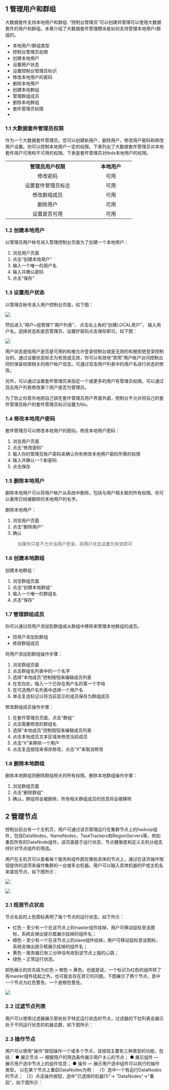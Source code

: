 ## 1 管理用户和群组

大数据套件支持本地用户和群组. “控制台管理员”可以创建并管理可以使用大数据套件的用户和群组。本章介绍了大数据套件管理模块是如何支持管理本地用户/群组的。

-  本地用户/群组类型
-  控制台管理员权限
-  创建本地用户
-  设置用户状态
-  设置控制台管理员标识
-  修改本地用户的密码
-  删除本地用户
-  创建本地群组
-  管理群组成员
-  删除本地群组
-  套件管理员权限
-  
### 1.1 大数据套件管理员权限

作为一个大数据套件管理员，您可以创建新用户，删除用户，修改用户密码和修改用户设置。你可以控制本地用户一定的权限。下表列出了大数据套件管理员对本地套件用户可用和不可用的权限。下表是套件管理员对tbds本地用户的权限。

<table style="display:table;width:80%;">
	<tbody>
		<tr>
			<th style="text-align: center;"><strong>管理员用户权限</strong></th>
			<th style="text-align: center;"><strong>本地用户</strong></th>
		</tr>
		<tr>
			<td style="text-align: center;">修改密码</td>
			<td style="text-align: center;">可用</td>
		</tr>
		<tr>
			<td style="text-align: center;">设置套件管理员标志</td>
			<td style="text-align: center;">可用</td>
		</tr>
		<tr>
			<td style="text-align: center;">修改群组成员</td>
			<td style="text-align: center;">可用</td>
		</tr>
		<tr>
			<td style="text-align: center;">删除用户</td>
			<td style="text-align: center;">可用</td>
		</tr>
		<tr>
			<td style="text-align: center;">设置是否可用</td>
		<td style="text-align: center;">可用</td>
		</tr>
	</tbody>
</table>

### 1.2 创建本地用户

以管理员用户帐号进入管理控制台页面为了创建一个本地用户：

 1. 浏览用户页面
 2. 点击“创建本地用户”
 3. 输入一个唯一的用户名
 4. 输入并确认密码
 5. 点击“保存”

### 1.3 设置用户状态

以管理员帐号进入用户控制台页面，如下图：

![](http://imgcache.tce.fsphere.cn/image/qzonestyle.gtimg.cn/qzone/vas/opensns/res/img/TBDSjs-11.png)

然后进入“用户+组管理”/”用户列表”， 点击右上角的“创建LOCAL用户”， 输入用户名，选择状态和是否管理员，设置好密码点击保存即可。如下图：

![](http://imgcache.tce.fsphere.cn/image/qzonestyle.gtimg.cn/qzone/vas/opensns/res/img/TBDSjs-12.png)

用户状态是指用户是否是可用的和被允许登录控制台或是无效的和被拒绝登录控制台的。通过设置状态标志为有效或无效，你可以有效地“禁用”用户帐户访问控制台同时保留权限相关的用户帐户信息。可通过双击用户列表中的用户名进行状态的修改。

另外，可以通过设置套件管理员来指定一个或更多的用户有管理员权限。可以通过双击用户列表修改某个用户是否为管理员。

为了防止你意外地把自己锁在套件管理员用户界面外面，控制台不允许将自己的套件管理员帐户的套件管理员标识设置为No。

### 1.4 修改本地用户密码

套件管理员可以修改本地用户的密码。修改本地用户密码：

 1. 浏览用户页面
 2. 点击“修改密码”
 3. 输入你的管理员账户密码来确认你有修改本地用户密码所需的权限
 4. 输入并确认一个新密码
 5. 点击保存
 
### 1.5 删除本地用户

删除本地用户可以将用户帐户从系统中删除，包括与用户相关联的所有权限。你可以重用已经被删除的本地用户的名字。

删除本地用户：

 1. 浏览用户页面
 2. 点击“删除用户”
 3. 确认
 
>如果你只是不允许该用户登录，将用户状态设置为失效即可

### 1.6 创建本地群组

创建本地群组：

 1. 浏览群组页面
 2. 点击“创建本地群组”
 3. 输入一个唯一的群组名
 4. 点击“保存”

### 1.7 管理群组成员

你可以通过将用户添加到群组或从群组中移除来管理本地群组的成员。

-  将用户添加到群组
-  修改群组成员

将用户添加到群组操作步骤：

1. 浏览群组页面
2. 点击群组名列表中的一个名字
3. 选择“本地成员”控制按钮来编辑成员列表
4. 在空白处，输入一个已存在用户名的第一个字母
5. 在可选用户名列表中选择一个用户名
6. 单击复选标记以将当前显示的成员保存为群组成员

修改群组成员操作步骤：

1. 在套件管理员页面，点击“群组”
2. 点击需要修改的群组名
3. 选择“本地成员”控制按钮来编辑成员列表
4. 点击本地成员文本区域来修改当前成员
5. 点击“X”来移除一个用户
6. 点击复选按钮来保存修改，点击“X”来取消修改

### 1.8 删除本地群组

删除本地群组将删除群组相关的所有权限。删除本地群组操作步骤：

1. 浏览群组页面
2. 点击“删除群组”
3. 确认。群组将会被删除，所有相关群组成员的信息将会被移除

## 2 管理节点

控制台前台有一个主机页，用户可通过该页管理运行在集群节点上的hadoop组件，包括DataNodes，NameNodes，TaskTrackers和RegionServers等，例如重启所有的DataNode组件。该页面基于运行状态、节点健康度和定义主机分组支持针对节点组件的筛选。

用户在主机页可以查看每个服务和组件跑在哪些具体的节点上，通过在该页操作按钮提供的选项来操作集群的一台或多台机器。用户可以输入具体机器的IP或主机名来查找节点，如下图所示：

![](http://imgcache.tce.fsphere.cn/image/qzonestyle.gtimg.cn/qzone/vas/opensns/res/img/jiqunxin-1.png)

![](http://imgcache.tce.fsphere.cn/image/qzonestyle.gtimg.cn/qzone/vas/opensns/res/img/jiqunxin-2.png)

### 2.1 观测节点状态

节点名前的上色图标表明了每个节点的运行状态，如下所示：

- 红色 – 至少有一个在该节点上的master组件挂掉，用户可移动鼠标至该图标，系统会弹出提示框展示挂掉的组件名；
- 橙色 – 至少有一个在该节点上的slave组件挂掉，用户可移动鼠标至该图标，系统会弹出提示框展示挂掉的组件名；
- 黄色 – 服务器已有三分钟没有收到该节点上报的心跳；
- 绿色 – 正常运行状态。

颜色展示的优先级为红色 > 橙色 > 黄色。也就是说，一个标识为红色的组件除了有master组件挂起之外，也可能会存在其它的问题。下图展示了两个节点，其中一个节点为红色警告，一个是橙色警告。

![](http://imgcache.tce.fsphere.cn/image/qzonestyle.gtimg.cn/qzone/vas/opensns/res/img/jiqunxin-3.png)

### 2.2 过滤节点列表

用户可以使用过滤器展示那些处于特定运行状态的节点，过滤器的下拉列表会展示处于不同运行状态的机器总数，如下图所示：

### 2.3 操作节点

用户可以使用"操作"按钮操作一个或多个节点，该按钮主要有三种类型的功能，包括：
● 展示节点 — 根据用户的筛选条件展示用户关心的节点；
● 展示组件 — 展示用户选中节点上的组件信息；
● 操作 — 展示用户选中组件可以执行的操作类型。
以在某个节点上重启DataNodes为例：
（1）选中一个有运行DataNodes的节点；
（2）点击操作按钮，选中"已选择的机器(1)"-> "DataNodes"->"重启"，如下图所示：